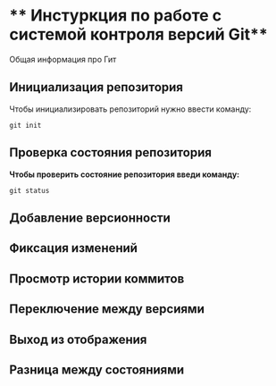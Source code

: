 # ** Инстуркция по работе с системой контроля версий Git**

Общая информация про Гит

## Инициализация репозитория

Чтобы инициализировать репозиторий нужно ввести команду:

    git init
## Проверка состояния репозитория

**Чтобы проверить состояние репозитория введи команду:**

    git status

## Добавление версионности

## Фиксация изменений

## Просмотр истории коммитов

## Переключение между версиями

## Выход из отображения

## Разница между состояниями

